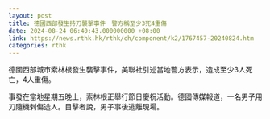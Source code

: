 ```yaml
---
layout: post
title: 德國西部發生持刀襲擊事件　警方稱至少3死4重傷
date: 2024-08-24 06:40:43.000000000 +08:00
link: https://news.rthk.hk/rthk/ch/component/k2/1767457-20240824.htm
categories: rthk
---
```


德國西部城市索林根發生襲擊事件，美聯社引述當地警方表示，造成至少3人死亡，4人重傷。

事發在當地星期五晚上，索林根正舉行節日慶祝活動。德國傳媒報道，一名男子用刀隨機刺傷途人。目擊者說，男子事後逃離現場。
